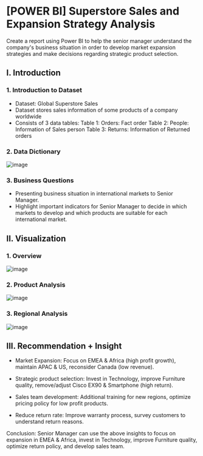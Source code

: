 # [POWER BI] Superstore Sales and Expansion Strategy Analysis
Create a report using Power BI to help the senior manager understand the company's business situation in order to develop market expansion strategies and make decisions regarding strategic product selection.

## I. Introduction
### 1. Introduction to Dataset

- Dataset: Global Superstore Sales
- Dataset stores sales information of some products of a company worldwide
- Consists of 3 data tables:
Table 1: Orders: Fact order
Table 2: People: Information of Sales person
Table 3: Returns: Information of Returned orders

### 2. Data Dictionary
![image](https://github.com/user-attachments/assets/2216f3a5-c671-46c3-9add-bc3c0636dc65)

### 3. Business Questions
- Presenting business situation in international markets to Senior Manager.
- Highlight important indicators for Senior Manager to decide in which markets to develop and which products are suitable for each international market.

## II. Visualization
### 1. Overview
![image](https://github.com/user-attachments/assets/e1da748a-8211-4472-9e32-88aaa2ba03b0)

### 2. Product Analysis
![image](https://github.com/user-attachments/assets/d12c822e-5d56-4227-a1b8-b5ad01d67e95)

### 3. Regional Analysis
![image](https://github.com/user-attachments/assets/fe3f2b67-bda4-487f-92f2-20267b9ae30c)


## III. Recommendation + Insight
- Market Expansion: Focus on EMEA & Africa (high profit growth), maintain APAC & US, reconsider Canada (low revenue).

- Strategic product selection: Invest in Technology, improve Furniture quality, remove/adjust Cisco EX90 & Smartphone (high return).

- Sales team development: Additional training for new regions, optimize pricing policy for low profit products.

- Reduce return rate: Improve warranty process, survey customers to understand return reasons.

Conclusion: Senior Manager can use the above insights to focus on expansion in EMEA & Africa, invest in Technology, improve Furniture quality, optimize return policy, and develop sales team.
